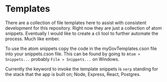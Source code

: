 # Templates

There are a collection of file templates here to assist with consistent development for this repository. Right now they are just a collection of atom snippets. Eventually I would like to create a cli tool to further automate the process. Much like ember.

To use the atom snippets copy the code in the myGovTemplates.cson file into your snippets.cson file. This can be found by going to `Atom » Snippets...` probably `File » Snippets...` on Windows.

Currently the keyword to invoke the template snippets is `nerp` standing for the stack that the app is built on; Node, Express, React, Postgres.
